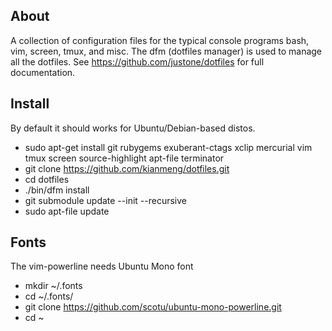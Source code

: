 About
-----
A collection of configuration files for the typical console programs bash, vim,
screen, tmux, and misc. The dfm (dotfiles manager) is used to manage all the
dotfiles.  See https://github.com/justone/dotfiles for full documentation.

Install
-------
By default it should works for Ubuntu/Debian-based distos.

* sudo apt-get install git rubygems exuberant-ctags xclip mercurial vim tmux screen source-highlight apt-file terminator
* git clone https://github.com/kianmeng/dotfiles.git
* cd dotfiles
* ./bin/dfm install
* git submodule update --init --recursive
* sudo apt-file update

Fonts
-----
The vim-powerline needs Ubuntu Mono font

* mkdir ~/.fonts 
* cd ~/.fonts/ 
* git clone https://github.com/scotu/ubuntu-mono-powerline.git 
* cd ~
